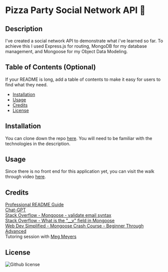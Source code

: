 # Pizza Party Social Network API 🍕
## Description

I've created a social network API to demonstrate what i've learned so far. To achieve this I used Express.js for routing, MongoDB for my database management, and Mongoose for my Object Data Modeling.

## Table of Contents (Optional)

If your README is long, add a table of contents to make it easy for users to find what they need.

- [Installation](#installation)
- [Usage](#usage)
- [Credits](#credits)
- [License](#license)

## Installation

You can clone down the repo [here](https://github.com/aimeedarling/social-network-api).
You will need to be familiar with the technologies in the description.

## Usage

Since there is no front end for this application yet, you can visit the walk through video [here](https://drive.google.com/file/d/1nr_2ZO0MhSnUoY2PRVq8o42L4K60nene/view). 

## Credits

[Professional README Guide](https://coding-boot-camp.github.io/full-stack/github/professional-readme-guide)  
[Chat-GPT](https://chat.openai.com/)  
[Stack Overflow - Mongoose - validate email syntax](https://stackoverflow.com/questions/18022365/mongoose-validate-email-syntax)  
[Stack Overflow - What is the "__v" field in Mongoose](https://stackoverflow.com/questions/12495891/what-is-the-v-field-in-mongoose)  
[Web Dev Simplified - Mongoose Crash Course - Beginner Through Advanced](https://www.youtube.com/watch?v=DZBGEVgL2eE&ab_channel=WebDevSimplified)  
Tutoring session with [Meg Meyers](https://github.com/femke77)


## License

![Github license](https://img.shields.io/badge/license-MIT-pink.svg)
